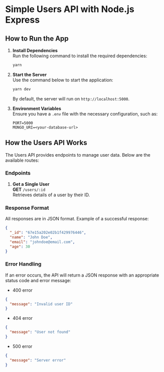 # Simple Users API with Node.js Express

## How to Run the App

1. **Install Dependencies**  
   Run the following command to install the required dependencies:

   ```bash
   yarn
   ```

2. **Start the Server**  
   Use the command below to start the application:

   ```bash
   yarn dev
   ```

   By default, the server will run on `http://localhost:5000`.

3. **Environment Variables**  
   Ensure you have a `.env` file with the necessary configuration, such as:
   ```
   PORT=5000
   MONGO_URI=<your-database-url>
   ```

## How the Users API Works

The Users API provides endpoints to manage user data. Below are the available routes:

### Endpoints

1. **Get a Single User**  
   **GET** `/users/:id`  
   Retrieves details of a user by their ID.

### Response Format

All responses are in JSON format. Example of a successful response:

```json
{
  "_id": "67e15a202e02b1f429976446",
  "name": "John Doe",
  "email": "johndoe@email.com",
  "age": 30
}
```

### Error Handling

If an error occurs, the API will return a JSON response with an appropriate status code and error message:

- 400 error

```json
{
  "message": "Invalid user ID"
}
```

- 404 error

```json
{
  "message": "User not found"
}
```

- 500 error

```json
{
  "message": "Server error"
}
```

